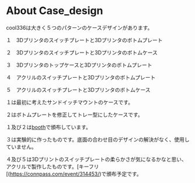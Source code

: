 # About Case_design

cool336は大きく５つのパターンのケースデザインがあります。

１　3Dプリンタのスイッチプレートと3Dプリンタのボトムプレート

２　3Dプリンタのスイッチプレートと3Dプリンタのボトムケース

３　3Dプリンタのトップケースと3Dプリンタのボトムプレート

４　アクリルのスイッチプレートと3Dプリンタのボトムプレート

５　アクリルのスイッチプレートと3Dプリンタのボトムケース

１は最初に考えたサンドイッチマウントのケースです。

２はボトムプレートを修正してトレー型にしたケースです。

１及び２は[booth](https://booth.pm/ja/items/5953728)で頒布しています。

３は実験的に作ったものです。底面の合わせ目のデザインの解決がなく、使用していません。

４及び５は3Dプリントのスイッチプレートの柔らかさが気になるかなと思い、アクリルで製作したものです。[キーフリ[(https://connpass.com/event/314453/)で頒布予定です。



